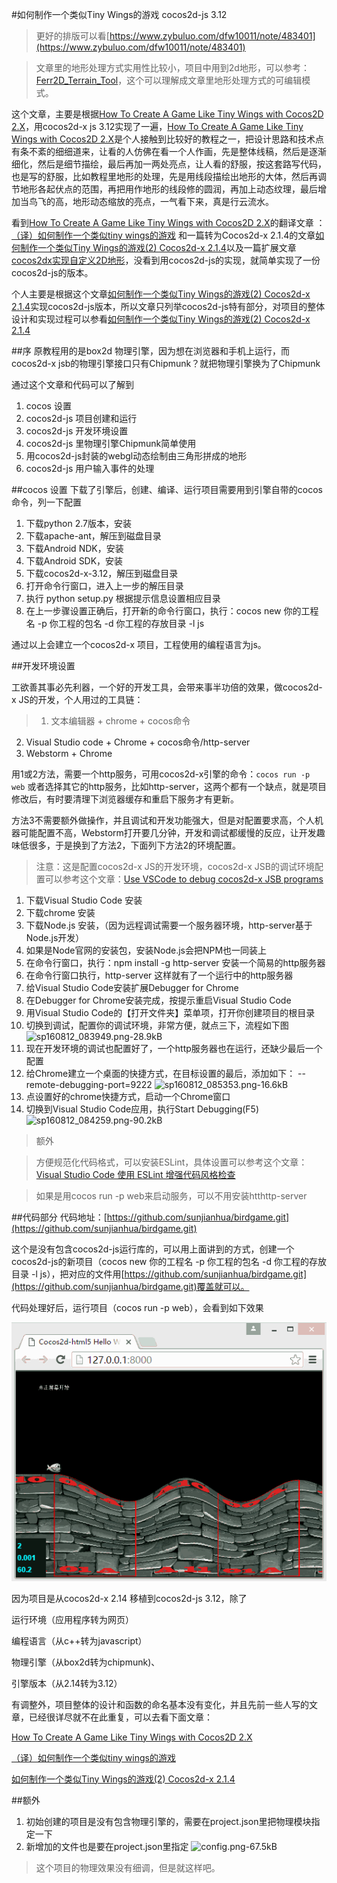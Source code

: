 #如何制作一个类似Tiny Wings的游戏 cocos2d-js 3.12

> 更好的排版可以看[https://www.zybuluo.com/dfw10011/note/483401](https://www.zybuluo.com/dfw10011/note/483401)

> 文章里的地形处理方式实用性比较小，项目中用到2d地形，可以参考：[Ferr2D_Terrain_Tool](http://ferrlib.com/page/Ferr2D_Terrain_Tool)，这个可以理解成文章里地形处理方式的可编辑模式。

这个文章，主要是根据[How To Create A Game Like Tiny Wings with Cocos2D 2.X](https://www.raywenderlich.com/32958/how-to-create-a-game-like-tiny-wings-with-cocos2d-2-x-part-2)，用cocos2d-x js 3.12实现了一遍，[How To Create A Game Like Tiny Wings with Cocos2D 2.X](https://www.raywenderlich.com/32958/how-to-create-a-game-like-tiny-wings-with-cocos2d-2-x-part-2)是个人接触到比较好的教程之一，把设计思路和技术点有条不紊的细细道来，让看的人仿佛在看一个人作画，先是整体线稿，然后是逐渐细化，然后是细节描绘，最后再加一两处亮点，让人看的舒服，按这套路写代码，也是写的舒服，比如教程里地形的处理，先是用线段描绘出地形的大体，然后再调节地形各起伏点的范围，再把用作地形的线段修的圆润，再加上动态纹理，最后增加当鸟飞的高，地形动态缩放的亮点，一气看下来，真是行云流水。

看到[How To Create A Game Like Tiny Wings with Cocos2D 2.X](https://www.raywenderlich.com/32958/how-to-create-a-game-like-tiny-wings-with-cocos2d-2-x-part-2)的翻译文章 ：[（译）如何制作一个类似tiny wings的游戏](http://www.cnblogs.com/zilongshanren/archive/2011/07/01/2095489.html)
和一篇转为Cocos2d-x 2.1.4的文章[如何制作一个类似Tiny Wings的游戏(2) Cocos2d-x 2.1.4](http://blog.csdn.net/akof1314/article/details/9293797)以及一篇扩展文章
[cocos2dx实现自定义2D地形](http://blog.csdn.net/z104207/article/details/44591865)，没看到用cocos2d-js的实现，就简单实现了一份cocos2d-js的版本。

个人主要是根据这个文章[如何制作一个类似Tiny Wings的游戏(2) Cocos2d-x 2.1.4](http://blog.csdn.net/akof1314/article/details/9293797)实现cocos2d-js版本，所以文章只列举cocos2d-js特有部分，对项目的整体设计和实现过程可以参看[如何制作一个类似Tiny Wings的游戏(2) Cocos2d-x 2.1.4](http://blog.csdn.net/akof1314/article/details/9293797)

##序
原教程用的是box2d 物理引擎，因为想在浏览器和手机上运行，而cocos2d-x jsb的物理引擎接口只有Chipmunk？就把物理引擎换为了Chipmunk

通过这个文章和代码可以了解到

1. cocos 设置
2. cocos2d-js 项目创建和运行
3. cocos2d-js 开发环境设置
4. cocos2d-js 里物理引擎Chipmunk简单使用
5. 用cocos2d-js封装的webgl动态绘制由三角形拼成的地形
6. cocos2d-js 用户输入事件的处理

##cocos 设置
下载了引擎后，创建、编译、运行项目需要用到引擎自带的cocos命令，列一下配置

1. 下载python 2.7版本，安装
2. 下载apache-ant，解压到磁盘目录
3. 下载Android NDK，安装
4. 下载Android SDK，安装
5. 下载cocos2d-x-3.12，解压到磁盘目录
6. 打开命令行窗口，进入上一步的解压目录
7. 执行 python setup.py 根据提示信息设置相应目录
8. 在上一步骤设置正确后，打开新的命令行窗口，执行：cocos new 你的工程名 -p 你工程的包名 -d 你工程的存放目录 -l js

通过以上会建立一个cocos2d-x 项目，工程使用的编程语言为js。

##开发环境设置

工欲善其事必先利器，一个好的开发工具，会带来事半功倍的效果，做cocos2d-x JS的开发，个人用过的工具链：

> 1. 文本编辑器 + chrome + cocos命令
2. Visual Studio code + Chrome + cocos命令/http-server
3. Webstorm + Chrome

用1或2方法，需要一个http服务，可用cocos2d-x引擎的命令：`cocos run -p web` 或者选择其它的http服务，比如http-server，这两个都有一个缺点，就是项目修改后，有时要清理下浏览器缓存和重启下服务才有更新。

方法3不需要额外做操作，并且调试和开发功能强大，但是对配置要求高，个人机器可能配置不高，Webstorm打开要几分钟，开发和调试都缓慢的反应，让开发趣味低很多，于是换到了方法2，下面列下方法2的环境配置。

> 注意：这是配置cocos2d-x JS的开发环境，cocos2d-x JSB的调试环境配置可以参考这个文章：[Use VSCode to debug cocos2d-x JSB programs](http://discuss.cocos2d-x.org/t/use-vscode-to-debug-cocos2d-x-jsb-programs/27588)

1. 下载Visual Studio Code 安装
2. 下载chrome 安装
3. 下载Node.js 安装，（因为远程调试需要一个服务器环境，http-server基于Node.js开发）
4. 如果是Node官网的安装包，安装Node.js会把NPM也一同装上
5. 在命令行窗口，执行：npm install -g http-server 安装一个简易的http服务器
6. 在命令行窗口执行，http-server 这样就有了一个运行中的http服务器
7. 给Visual Studio Code安装扩展Debugger for Chrome
8. 在Debugger for Chrome安装完成，按提示重启Visual Studio Code
9. 用Visual Studio Code的【打开文件夹】菜单项，打开你创建项目的根目录
10. 切换到调试，配置你的调试环境，非常方便，就点三下，流程如下图
    ![sp160812_083949.png-28.9kB](http://77l5c3.com1.z0.glb.clouddn.com/sp160812_083949.png)
11. 现在开发环境的调试也配置好了，一个http服务器也在运行，还缺少最后一个配置
12. 给Chrome建立一个桌面的快捷方式，在目标设置的最后，添加如下： --remote-debugging-port=9222
    ![sp160812_085353.png-16.6kB](http://77l5c3.com1.z0.glb.clouddn.com/sp160812_085353.png)
13. 点设置好的chrome快捷方式，启动一个Chrome窗口
14. 切换到Visual Studio Code应用，执行Start Debugging(F5)
    ![sp160812_084259.png-90.2kB](http://77l5c3.com1.z0.glb.clouddn.com/sp160812_084259.png)

>额外

>方便规范化代码格式，可以安装ESLint，具体设置可以参考这个文章：[Visual Studio Code 使用 ESLint 增强代码风格检查](http://www.cnblogs.com/IPrograming/p/VsCodeESLint.html)

> 如果是用cocos run -p web来启动服务，可以不用安装htthttp-server

##代码部分
代码地址：[https://github.com/sunjianhua/birdgame.git](https://github.com/sunjianhua/birdgame.git)

这个是没有包含cocos2d-js运行库的，可以用上面讲到的方式，创建一个cocos2d-js的新项目（cocos new 你的工程名 -p 你工程的包名 -d 你工程的存放目录 -l js），把对应的文件用[https://github.com/sunjianhua/birdgame.git](https://github.com/sunjianhua/birdgame.git)覆盖就可以。

代码处理好后，运行项目（cocos run -p web），会看到如下效果

![birdgame.gif-957.2kB](./birdgame.gif)

因为项目是从cocos2d-x 2.14 移植到cocos2d-js 3.12，除了

运行环境（应用程序转为网页）

编程语言（从c++转为javascript）

物理引擎（从box2d转为chipmunk)、

引擎版本（从2.14转为3.12）

有调整外，项目整体的设计和函数的命名基本没有变化，并且先前一些人写的文章，已经很详尽就不在此重复，可以去看下面文章：

[How To Create A Game Like Tiny Wings with Cocos2D 2.X](https://www.raywenderlich.com/32958/how-to-create-a-game-like-tiny-wings-with-cocos2d-2-x-part-2)

[（译）如何制作一个类似tiny wings的游戏](http://www.cnblogs.com/zilongshanren/archive/2011/07/01/2095489.html)

[如何制作一个类似Tiny Wings的游戏(2) Cocos2d-x 2.1.4](http://blog.csdn.net/akof1314/article/details/9293797)

##额外
1. 初始创建的项目是没有包含物理引擎的，需要在project.json里把物理模块指定一下
2. 新增加的文件也是要在project.json里指定
![config.png-67.5kB](http://77l5c3.com1.z0.glb.clouddn.com/config.png)



> 这个项目的物理效果没有细调，但是就这样吧。
